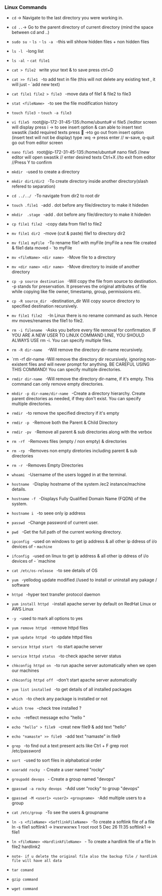 ### Linux Commands


- `cd`	→ Navigate to the last directory you were working in.
- `cd ..`→ Go to the parent directory of current directory (mind the space between cd and ..)

- `sudo su `- `ls `- `ls -a `					-this will shhow hidden files + non hidden files
- `ls -l `       				-long list 
- `ls -al `- `cat file1 `
- `cat > file2 `	write your text & to save press ctrl+D 

- `cat >> file1 ` 				-to add text in file (this will not delete any existing text , it will just - `add new text)

- `cat file1 file2 > file3 ` 	-move data of file1 & file2 to file3

- `stat <fileName> ` 			-to see the file modification history

- `touch file3 `- `touch -a file3 `
- `vi file5 `	root@ip-172-31-45-135:/home/ubuntu# vi file5
	//editor screen will display
	press i -> to see insert option & can able to insert text
	swastik  //add required texts
	press  ->to go out from insert option (insert text will not be display)
	type :wq -> press enter // w-save, q-quit go out from editor screen

- `nano file5 `	root@ip-172-31-45-135:/home/ubuntu# nano file5
	//new editor will open
	swastik   // enter desired texts
	Ctrl+X //to exit from editor 
	//Press Y to confirm


- `mkdir `					-used to create a directory
- `mkdir dir1/dir2 `			-To create directory inside another directory(slash refered to separation)
- `cd ../../ `					-To navigate from dir2 to root dir
- `touch .file1 `			-add . dot before any file/directory to make it hideden 
- `mkdir  .stage `			-add . dot before any file/directory to make it hideden

- `cp file1 file2 `				-copy data from file1 to file2
- `mv file1 dir2 `				-move (cut & paste) file1 to directory dir2
- `mv file1 myFile `			-To rename file1 with myFile (myFile a new file created  & file1 data moved - `to myFile
- `mv <fileName> <dir name> `   -Move file to a directory
- `mv <dir name> <dir name> `  	-Move directory to inside of another directory
- `cp -p source destination `	-Will copy the file from source to destination. -p stands for preservation. It
								preserves the original attributes of file while copying like file owner, timestamp,
								group, permissions etc.
- `cp -R source_dir `			-destination_dir Will copy source directory to specified destination recursively.
- `mv file1 file2  `			-In Linux there is no rename command as such. Hence mv moves/renames the
								file1 to file2.
- `rm -i filename ` 			-Asks you before every file removal for confirmation. IF YOU ARE A NEW USER
								TO LINUX COMMAND LINE, YOU SHOULD ALWAYS USE rm -i. You can specify multiple files.
- `rm -R dir-name  `   			-Will remove the directory dir-name recursively.
- `rm -rf dir-name    			-Will remove the directory dir recursively, 
								ignoring non-existent files and will never prompt for anything. BE CAREFUL USING THIS COMMAND! You can specify multiple directories.
- `rmdir dir-name ` 			-Will remove the directory dir-name, if it's empty. This command can only remove empty directories.



- `mkdir -p dir-name/dir-name ` 	-Create a directory hierarchy. Create parent directories as needed, if they don't
								exist. You can specify multiple directories.

- `rmdir `      					-to remove the specified directory  if it's empty
- `rmdir -p ` 					-Remove both the Parent & Child Directory
- `rmdir -pv `   				-Remove all parent & sub directories along with the verbox
- `rm -rf `  					-Removes files (empty / non empty) & directories
- `rm -rp `   					-Removes non empty diretories including parent & sub directories
- `rm -r `  						-Removes Empty Directories

- `whoami ` 						-Username of the users logged in at the terminal.
- `hostname ` 					-Display hostname of the system /ec2 instance/machine details.
- `hostname -f ` 				-Displays Fully Qualified Domain Name (FQDN) of the system.
- `hostname i `					-to seee only ip address
- `passwd ` 						-Change password of current user.
- `pwd ` 						-Get the full path of the current working directory.
- `ipconfig `					-used on windows to get ip address & all other ip ddress of i/o devices of - `machine `
- `ifconfig `					-used on linux to get ip address  & all other ip ddress of i/o devices of - `machine

- `cat /etc/os-release ` 		-to see details of OS 
- `yum ` 						-yellodog update modified //used to install or uninstall any pakage / software

- `httpd `						-hyper text transfer protocol daemon
- `yum install httpd `			-install apache server by default on RedHat Linux or AWS Linux

- `-y `  						-used to mark all options to yes 
- `yum remove httpd `  			-remove httpd files
- `yum update httpd `  			-to update httpd files

- `service httpd start `  		-to start apache server
- `service httpd status `		-to check apache server status

- `chkconfig httpd on `  		-to run apache server automatically when we open our machines
- `chkconfig httpd off `  		-don't start apache server automatically

- `yum list installed ` 			-to get details of all installed packages

- `which ` 						-to check any package is installed or not
- `which tree ` 					-check tree installed ?

- `echo ` 						-reflect message
								echo "hello " 

- `echo "hello" > file9 ` 		-creat new file9 & add text "hello"

- `echo "namaste" >> file9 ` 	-add text "namaste" in file9

- `grep ` 						-to find out a text present acts like Ctrl + F
								grep root  /etc/password

- `sort ` 						-used to sort files in alphabatical order


- `useradd rocky ` 				- Create a user named "rocky"
- `groupadd devops ` 			- Create a group named "devops"

- `gpasswd -a rocky devops ` 	-Add user "rocky" to group "devops"
- `gpasswd -M <user1> <user2> <groupname> `  -Add multiple users to a group

- `cat /etc/group ` 				-To see the users & groupname

- `ln -s <fileName> <SoftlinkFileName> ` -To create a softlink file of a file
										ln -s file1 softlink1 -> lrwxrwxrwx 1 root root 5 Dec 26 11:35 softlink1 -> file1
										
										
- `ln <fileName> <HardlinkFileName> `  - To create a hardlink file of a file
										ln file2 hardlink2		
- `note- if u delete the original file also the backup file / hardlink file will have all data `

- `tar comand `
- `gzip command `
- `wget command `
